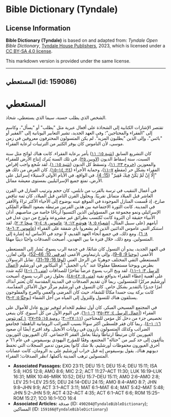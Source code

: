 # Bible Dictionary (Tyndale)

## License Information

**Bible Dictionary (Tyndale)** is based on and adapted from: _Tyndale Open Bible Dictionary_, [Tyndale House Publishers](https://tyndaleopenresources.com/), 2023, which is licensed under a [CC BY-SA 4.0 license](https://creativecommons.org/licenses/by-sa/4.0/legalcode.en).

This markdown version is provided under the same license.



--------------------------------

## المستعطي (id: 159086)

المستعطي
========

الشخص الذي يطلب حسنة، سيما الذي يستعطي، شحاذ.

تقتصر الإشارات الكتابية إلى الشحاذة على أفعال عبرية مثل "يطلب" أو "يسأل"، وكاسم إلى "الفقراء والمحتاجين"؛ وفي العهد الجديد، تشير التعابير اليونانية إلى "الفقير أو "بائس"، وإلى الذين "يطلبون المزيد". لم يكن المتسولون المحترفون معروفين في زمن موسى، لأن الناموس كان يوفر الكثير من الترتيبات لرعاية الفقراء.

كان التشريع السابق ([تثنية ١٥: ١١](https://ref.ly/Deut15:11)) يأمر برعاية الفقراء. كانت هناك لوائح مثل سنة السبت، سنة إسقاط الديون ([لاويين ٢٥](https://ref.ly/Lev25:1-Lev25:55)). في تلك السنة يُترك إنتاج الأرض للفقراء والمعوزين ([خروج ٢٣: ١١](https://ref.ly/Exod23:11))، وتسقط كل الديون ([تثنية ١٥: ١](https://ref.ly/Deut15:1)). لقد شُجع واجب إقراض الفقراء بشكل حر (مقطع [٧–١١](https://ref.ly/Deut15:7-Deut15:11))، وحماية الأجراء ([٢٤: ١٤–١٥](https://ref.ly/Deut24:14-Deut24:15)). كان الغرض من ذلك هو "إِلَّا إِنْ لَمْ يَكُنْ فِيكَ فَقِيرٌ" ([15: 4](https://ref.ly/Deut15:4)). في الواقع، في الأيام الأولى لاستيلاء إسرائيل على الأرض، تمتع جميع الإسرائيليين بمستوى معيشة مماثل.

في أعمال التنقيب في ترسة بالقرب من نابلس، كان حجم وترتيب المنازل في القرن العاشر قبل الميلاد متماثل تقريبًا. وبحلول القرن الثامن قبل الميلاد، كان ثمة تناقض صارخ، إذ قُسمت المنازل الموجودة في الموقع عينه بوضوح إلى الأحياء الأكثر ثراءً والأفقر في المدينة. كانت الثورة الاجتماعية بين هذين القرنين مرتبطة بصعود النظام الملكي الإسرائيلي ونمو مجموعة من المسؤولين الذين اكتسبوا أرباحًا خاصة من مناصبهم. أدان الأنبياء حقيقة أن الثروة كانت تُكتسب بطرائق غير مشروعة وتُوزع من دون عدل في أيامهم (على سبيل المثال، [إشعياء ٥: ٨](https://ref.ly/Isa5:8)؛ [هوشع ١٢: ٨](https://ref.ly/Hos12:8)؛ [عاموس ٨: ٤–٧](https://ref.ly/Amos8:4-Amos8:7)؛ [ميخا ٢: ٢](https://ref.ly/Mic2:2)). لقد استنكر النبي عاموس الدائنين الذين لم يشعروا بأي شفقة على الفقراء ([عاموس ٢: ٦–٨](https://ref.ly/Amos2:6-Amos2:8)؛ [٨: ٦](https://ref.ly/Amos8:6)). ومع ذلك، في جميع أنحاء العهد القديم، لا توجد في الأساس أية إشارة إلى المتسولين. ومع ذلك، خلال فترة ما بين العهدين، أصبحت الصدقات واجبًا دينيًا مهمًا.

في العهد الجديد، يبدو أن التسول كان شائعًا. في خدمة الرب يسوع، يُشار إلى المستعطي الأعمى ([يوحنا 9: 8–9](https://ref.ly/John9:8-John9:9))، وإلى بارتيماوس الأعمى ([مرقس 10: 46–52](https://ref.ly/Mark10:46-Mark10:52))، وإلى لعازر، المستعطي التقي المختلف جوهريًا عن الرجل الغني ([لوقا 16: 19–31](https://ref.ly/Luke16:19-Luke16:31)). تقابل الرسولان بطرس ويوحنا مستعطيًا مفلوجًا عند "باب الجميل" أو النيكانور في أورشليم ([أعمال الرسل ٣: ١–١١](https://ref.ly/Acts3:1-Acts3:11)). لقد وبخ الرب يسوع عرضاً تفاخرًا للصداقات ([متى ٦: ١–٤](https://ref.ly/Matt6:1-Matt6:4)) لكنه شدد على أهمية إعطاء الفقراء بدوافع نقية ([متى ٥: ٤٢–٤٨](https://ref.ly/Matt5:42-Matt5:48)). بحلول زمن الرب يسوع، أصبحت أورشليم مركزًا للمتسولين، ربما لأن تقديم الصدقات في المدينة المقدسة كان يُعتبر آنذاك أمرًا جديرًا بالتقدير بشكل خاص. كان التسول في أورشليم مركَّز حول الأماكن المقدَّسة. كانت بركة بيت حسدا مكانًا للشفاء، حيث كان المرضى والعمي والعرج والمفلوجون يستلقون هناك للتسول وللنزول إلى المياه من أجل الشفاء ([يوحنَّا ٥: ٢–٩](https://ref.ly/John5:2-John5:9)).

في المجتمع المسيحي المبكر، كان أول تنظيم للخدام لتوفير توزيع عادل للأموال على الفقراء ([أعمال الرسل ٤: ٣٢–٣٥](https://ref.ly/Acts4:32-Acts4:35)؛ [٦: ١–٦](https://ref.ly/Acts6:1-Acts6:6)). في اليوم الأول من كل أسبوع، كان ينبغي تخصيص جزء من دخل كل مؤمن للمحتاجين ([١١: ٢٧–٣٠](https://ref.ly/Acts11:27-Acts11:30)؛ [رومية ١٥: ٢٥–٢٧](https://ref.ly/Rom15:25-Rom15:27)؛ [١ كورنثوس ١٦: ١–٤](https://ref.ly/1Cor16:1-1Cor16:4)). ربما كان فقر فلسطين أكثر سوءًا بسبب الضرائب الرومانية الباهظة؛ فجامعو الضرائب وكذلك المتسولون بارزون في روايات الأنجيل. وقد اقترح أيضًا أن صعود الغيوريين كان مرتبطًا ارتباطًا وثيقًا بعامل الفقر الاجتماعي. كان الغيوريون الثوريون يتألفون إلى حد كبير من "حثالة" المجتمع، وفقًا للمؤرخ اليهودي يوسيفوس. في عام ٦٦ م أحرق الغيورون محفوظات أورشليم، بلا شك كانوا يعتزمون تدمير السجلات التي تحفظ ديونهم هناك. يقول يوسيفوس إنه قبل خراب أورشليم على يد الرومان، كانت عصابات المتسولين ترهب المدينة بأكملها. *انظر* الصدقات؛ الفقراء.

* **Associated Passages:** EXO 23:11; DEU 15:1; DEU 15:4; DEU 15:11; ISA 5:8; HOS 12:8; AMO 8:6; MIC 2:2; ACT 11:27–ACT 11:30; LUK 16:19–LUK 16:31; MRK 10:46–MRK 10:52; DEU 15:7–DEU 15:11; AMO 2:6–AMO 2:8; LEV 25:1–LEV 25:55; DEU 24:14–DEU 24:15; AMO 8:4–AMO 8:7; JHN 9:8–JHN 9:9; ACT 3:1–ACT 3:11; MAT 6:1–MAT 6:4; MAT 5:42–MAT 5:48; JHN 5:2–JHN 5:9; ACT 4:32–ACT 4:35; ACT 6:1–ACT 6:6; ROM 15:25–ROM 15:27; 1CO 16:1–1CO 16:4
* **Associated Articles:** صدقة (ID: `490204@TyndaleBibleDictionary`); المساكين (ID: `159166@TyndaleBibleDictionary`)

